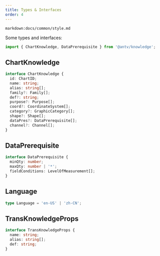 ```yaml
---
title: Types & Interfaces
order: 4
---
```


`markdown:docs/common/style.md`



Some types and interfaces:

```js
import { ChartKnowledge, DataPrerequisite } from '@antv/knowledge';
```

## ChartKnowledge

```ts
interface ChartKnowledge {
  id: ChartID;
  name: string;
  alias: string[];
  family?: Family[];
  def?: string;
  purpose?: Purpose[];
  coord?: CoordinateSystem[];
  category?: GraphicCategory[];
  shape?: Shape[];
  dataPres?: DataPrerequisite[];
  channel?: Channel[];
}
```

## DataPrerequisite

```ts
interface DataPrerequisite {
  minQty: number;
  maxQty: number | '*';
  fieldConditions: LevelOfMeasurement[];
}
```

## Language

```ts
type Language = 'en-US' | 'zh-CN';
```

## TransKnowledgeProps

```ts
interface TransKnowledgeProps {
  name: string;
  alias: string[];
  def: string;
}
```


